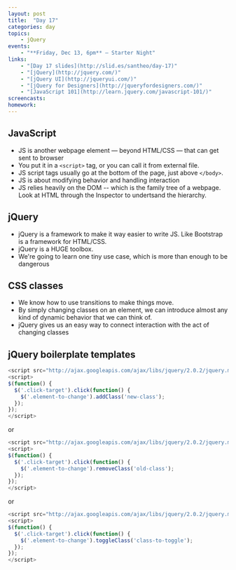 ```yaml
---
layout: post
title:  "Day 17"
categories: day
topics:
    - jQuery
events:
    - "**Friday, Dec 13, 6pm** — Starter Night"
links:
    - "[Day 17 slides](http://slid.es/santheo/day-17)"
    - "[jQuery](http://jquery.com/)"
    - "[jQuery UI](http://jqueryui.com/)"
    - "[jQuery for Designers](http://jqueryfordesigners.com/)"
    - "[JavaScript 101](http://learn.jquery.com/javascript-101/)"
screencasts:
homework:
---
```


## JavaScript

- JS is another webpage element — beyond HTML/CSS — that can get sent to browser
- You put it in a `<script>` tag, or you can call it from external file.
- JS script tags usually go at the bottom of the page, just above `</body>`.
- JS is about modifying behavior and handling interaction
- JS relies heavily on the DOM -- which is the family tree of a webpage. Look at HTML through the Inspector to undertsand the hierarchy.

## jQuery

- jQuery is a framework to make it way easier to write JS. Like Bootstrap is a framework for HTML/CSS.
- jQuery is a HUGE toolbox.
- We're going to learn one tiny use case, which is more than enough to be dangerous

## CSS classes

- We know how to use transitions to make things move.
- By simply changing classes on an element, we can introduce almost any kind of dynamic behavior that we can think of.
- jQuery gives us an easy way to connect interaction with the act of changing classes

## jQuery boilerplate templates

```js
<script src="http://ajax.googleapis.com/ajax/libs/jquery/2.0.2/jquery.min.js"></script>
<script>
$(function() {
  $('.click-target').click(function() {
    $('.element-to-change').addClass('new-class');
  });
});
</script>
```

or

```js
<script src="http://ajax.googleapis.com/ajax/libs/jquery/2.0.2/jquery.min.js"></script>
<script>
$(function() {
  $('.click-target').click(function() {
    $('.element-to-change').removeClass('old-class');
  });
});
</script>
```

or


```js
<script src="http://ajax.googleapis.com/ajax/libs/jquery/2.0.2/jquery.min.js"></script>
<script>
$(function() {
  $('.click-target').click(function() {
    $('.element-to-change').toggleClass('class-to-toggle');
  });
});
</script>
```
